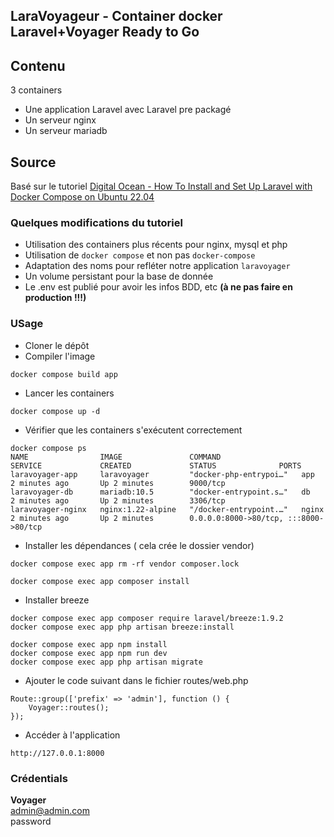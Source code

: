 ## LaraVoyageur - Container docker Laravel+Voyager Ready to Go

## Contenu

3 containers
* Une application Laravel avec Laravel pre packagé
* Un serveur nginx
* Un serveur mariadb

## Source

Basé sur le tutoriel [Digital Ocean - How To Install and Set Up Laravel with Docker Compose on Ubuntu 22.04](https://www.digitalocean.com/community/tutorials/how-to-install-and-set-up-laravel-with-docker-compose-on-ubuntu-22-04)


### Quelques modifications du tutoriel

* Utilisation des containers plus récents pour nginx, mysql et php
* Utilisation de `docker compose` et non pas `docker-compose`
* Adaptation des noms pour refléter notre application `laravoyager`
* Un volume persistant pour la base de donnée
* Le .env est publié pour avoir les infos BDD, etc **(à ne pas faire en production !!!)**

### USage

* Cloner le dépôt
* Compiler l'image

~~~ shell
docker compose build app
~~~
* Lancer les containers

~~~ shell
docker compose up -d
~~~

* Vérifier que les containers s'exécutent correctement

~~~ shell
docker compose ps
NAME                IMAGE               COMMAND                  SERVICE             CREATED             STATUS              PORTS
laravoyager-app     laravoyager         "docker-php-entrypoi…"   app                 2 minutes ago       Up 2 minutes        9000/tcp
laravoyager-db      mariadb:10.5        "docker-entrypoint.s…"   db                  2 minutes ago       Up 2 minutes        3306/tcp
laravoyager-nginx   nginx:1.22-alpine   "/docker-entrypoint.…"   nginx               2 minutes ago       Up 2 minutes        0.0.0.0:8000->80/tcp, :::8000->80/tcp
~~~


* Installer les dépendances ( cela crée le dossier vendor)

~~~ shell
docker compose exec app rm -rf vendor composer.lock

docker compose exec app composer install
~~~

* Installer breeze
~~~ shell
docker compose exec app composer require laravel/breeze:1.9.2
docker compose exec app php artisan breeze:install
 
docker compose exec app npm install
docker compose exec app npm run dev
docker compose exec app php artisan migrate
~~~

* Ajouter le code suivant dans le fichier routes/web.php
~~~ shell
Route::group(['prefix' => 'admin'], function () {
    Voyager::routes();
});
~~~

* Accéder à l'application

~~~
http://127.0.0.1:8000
~~~


### Crédentials

__Voyager__  
admin@admin.com  
password  